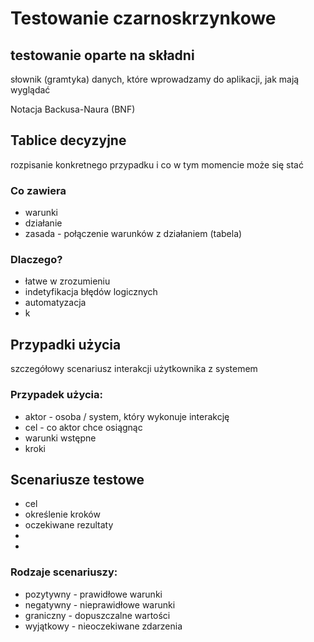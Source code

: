 # Testowanie czarnoskrzynkowe

## testowanie oparte na składni
słownik (gramtyka) danych, które wprowadzamy do aplikacji, jak mają wyglądać

Notacja Backusa-Naura (BNF)

## Tablice decyzyjne
rozpisanie konkretnego przypadku i co w tym momencie może się stać 
### Co zawiera
- warunki
- działanie
- zasada - połączenie warunków z działaniem (tabela)
  
### Dlaczego?
- łatwe w zrozumieniu
- indetyfikacja błędów logicznych
- automatyzacja
- k

## Przypadki użycia
szczegółowy scenariusz interakcji użytkownika z systemem

### Przypadek użycia:
- aktor - osoba / system, który wykonuje interakcję
- cel - co aktor chce osiągnąc
- warunki wstępne
- kroki

## Scenariusze testowe

- cel
- określenie kroków
- oczekiwane rezultaty
- 
-

### Rodzaje scenariuszy:
- pozytywny - prawidłowe warunki
- negatywny - nieprawidłowe warunki
- graniczny - dopuszczalne wartości
- wyjątkowy - nieoczekiwane zdarzenia

<!-- jakie testy warto dla przypadku -->
